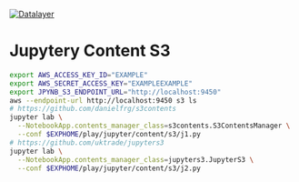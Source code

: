 [![Datalayer](https://raw.githubusercontent.com/datalayer/datalayer/main/res/logo/datalayer-25.svg?sanitize=true)](https://datalayer.io)

# Jupytery Content S3

```bash
export AWS_ACCESS_KEY_ID="EXAMPLE"
export AWS_SECRET_ACCESS_KEY="EXAMPLEEXAMPLE"
export JPYNB_S3_ENDPOINT_URL="http://localhost:9450"
aws --endpoint-url http://localhost:9450 s3 ls
# https://github.com/danielfrg/s3contents
jupyter lab \
  --NotebookApp.contents_manager_class=s3contents.S3ContentsManager \
  --conf $EXPHOME/play/jupyter/content/s3/j1.py
# https://github.com/uktrade/jupyters3
jupyter lab \
  --NotebookApp.contents_manager_class=jupyters3.JupyterS3 \
  --conf $EXPHOME/play/jupyter/content/s3/j2.py
```
